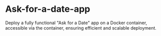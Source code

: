 # Ask-for-a-date-app
Deploy a fully functional "Ask for a Date" app on a Docker container, accessible via the container, ensuring efficient and scalable deployment.
